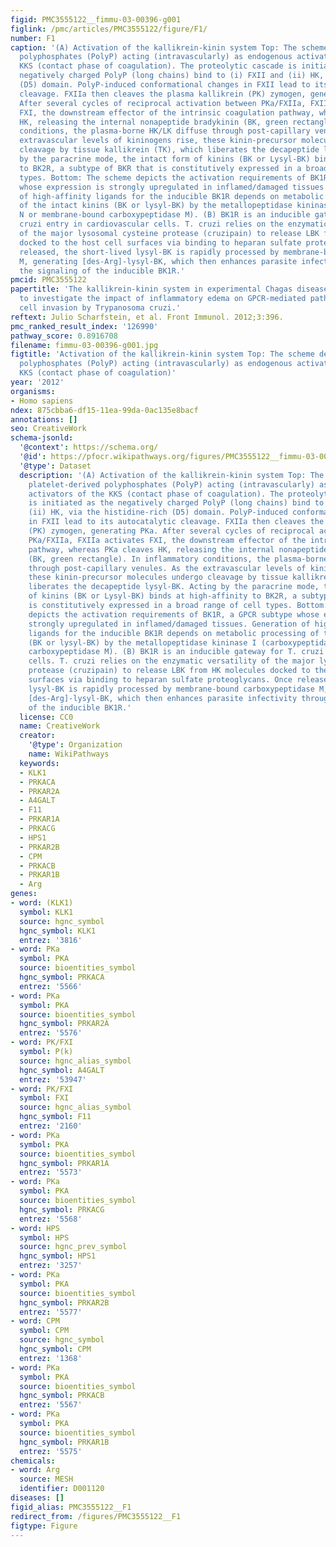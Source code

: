 ```yaml
---
figid: PMC3555122__fimmu-03-00396-g001
figlink: /pmc/articles/PMC3555122/figure/F1/
number: F1
caption: '(A) Activation of the kallikrein-kinin system Top: The scheme depicts platelet-derived
  polyphosphates (PolyP) acting (intravascularly) as endogenous activators of the
  KKS (contact phase of coagulation). The proteolytic cascade is initiated as the
  negatively charged PolyP (long chains) bind to (i) FXII and (ii) HK, via the histidine-rich
  (D5) domain. PolyP-induced conformational changes in FXII lead to its autocatalytic
  cleavage. FXIIa then cleaves the plasma kallikrein (PK) zymogen, generating PKa.
  After several cycles of reciprocal activation between PKa/FXIIa, FXIIa activates
  FXI, the downstream effector of the intrinsic coagulation pathway, whereas PKa cleaves
  HK, releasing the internal nonapeptide bradykinin (BK, green rectangle). In inflammatory
  conditions, the plasma-borne HK/LK diffuse through post-capillary venules. As the
  extravascular levels of kininogens rise, these kinin-precursor molecules undergo
  cleavage by tissue kallikrein (TK), which liberates the decapeptide lysyl-BK. Acting
  by the paracrine mode, the intact form of kinins (BK or Lysyl-BK) binds at high-affinity
  to BK2R, a subtype of BKR that is constitutively expressed in a broad range of cell
  types. Bottom: The scheme depicts the activation requirements of BK1R, a GPCR subtype
  whose expression is strongly upregulated in inflamed/damaged tissues. Generation
  of high-affinity ligands for the inducible BK1R depends on metabolic processing
  of the intact kinins (BK or lysyl-BK) by the metallopeptidase kininase I (carboxypeptidase
  N or membrane-bound carboxypeptidase M). (B) BK1R is an inducible gateway for T.
  cruzi entry in cardiovascular cells. T. cruzi relies on the enzymatic versatility
  of the major lysosomal cysteine protease (cruzipain) to release LBK from HK molecules
  docked to the host cell surfaces via binding to heparan sulfate proteoglycans. Once
  released, the short-lived lysyl-BK is rapidly processed by membrane-bound carboxypeptidase
  M, generating [des-Arg]-lysyl-BK, which then enhances parasite infectivity through
  the signaling of the inducible BK1R.'
pmcid: PMC3555122
papertitle: 'The kallikrein-kinin system in experimental Chagas disease: a paradigm
  to investigate the impact of inflammatory edema on GPCR-mediated pathways of host
  cell invasion by Trypanosoma cruzi.'
reftext: Julio Scharfstein, et al. Front Immunol. 2012;3:396.
pmc_ranked_result_index: '126990'
pathway_score: 0.8916708
filename: fimmu-03-00396-g001.jpg
figtitle: 'Activation of the kallikrein-kinin system Top: The scheme depicts platelet-derived
  polyphosphates (PolyP) acting (intravascularly) as endogenous activators of the
  KKS (contact phase of coagulation)'
year: '2012'
organisms:
- Homo sapiens
ndex: 875cbba6-df15-11ea-99da-0ac135e8bacf
annotations: []
seo: CreativeWork
schema-jsonld:
  '@context': https://schema.org/
  '@id': https://pfocr.wikipathways.org/figures/PMC3555122__fimmu-03-00396-g001.html
  '@type': Dataset
  description: '(A) Activation of the kallikrein-kinin system Top: The scheme depicts
    platelet-derived polyphosphates (PolyP) acting (intravascularly) as endogenous
    activators of the KKS (contact phase of coagulation). The proteolytic cascade
    is initiated as the negatively charged PolyP (long chains) bind to (i) FXII and
    (ii) HK, via the histidine-rich (D5) domain. PolyP-induced conformational changes
    in FXII lead to its autocatalytic cleavage. FXIIa then cleaves the plasma kallikrein
    (PK) zymogen, generating PKa. After several cycles of reciprocal activation between
    PKa/FXIIa, FXIIa activates FXI, the downstream effector of the intrinsic coagulation
    pathway, whereas PKa cleaves HK, releasing the internal nonapeptide bradykinin
    (BK, green rectangle). In inflammatory conditions, the plasma-borne HK/LK diffuse
    through post-capillary venules. As the extravascular levels of kininogens rise,
    these kinin-precursor molecules undergo cleavage by tissue kallikrein (TK), which
    liberates the decapeptide lysyl-BK. Acting by the paracrine mode, the intact form
    of kinins (BK or Lysyl-BK) binds at high-affinity to BK2R, a subtype of BKR that
    is constitutively expressed in a broad range of cell types. Bottom: The scheme
    depicts the activation requirements of BK1R, a GPCR subtype whose expression is
    strongly upregulated in inflamed/damaged tissues. Generation of high-affinity
    ligands for the inducible BK1R depends on metabolic processing of the intact kinins
    (BK or lysyl-BK) by the metallopeptidase kininase I (carboxypeptidase N or membrane-bound
    carboxypeptidase M). (B) BK1R is an inducible gateway for T. cruzi entry in cardiovascular
    cells. T. cruzi relies on the enzymatic versatility of the major lysosomal cysteine
    protease (cruzipain) to release LBK from HK molecules docked to the host cell
    surfaces via binding to heparan sulfate proteoglycans. Once released, the short-lived
    lysyl-BK is rapidly processed by membrane-bound carboxypeptidase M, generating
    [des-Arg]-lysyl-BK, which then enhances parasite infectivity through the signaling
    of the inducible BK1R.'
  license: CC0
  name: CreativeWork
  creator:
    '@type': Organization
    name: WikiPathways
  keywords:
  - KLK1
  - PRKACA
  - PRKAR2A
  - A4GALT
  - F11
  - PRKAR1A
  - PRKACG
  - HPS1
  - PRKAR2B
  - CPM
  - PRKACB
  - PRKAR1B
  - Arg
genes:
- word: (KLK1)
  symbol: KLK1
  source: hgnc_symbol
  hgnc_symbol: KLK1
  entrez: '3816'
- word: PKa
  symbol: PKA
  source: bioentities_symbol
  hgnc_symbol: PRKACA
  entrez: '5566'
- word: PKa
  symbol: PKA
  source: bioentities_symbol
  hgnc_symbol: PRKAR2A
  entrez: '5576'
- word: PK/FXI
  symbol: P(k)
  source: hgnc_alias_symbol
  hgnc_symbol: A4GALT
  entrez: '53947'
- word: PK/FXI
  symbol: FXI
  source: hgnc_alias_symbol
  hgnc_symbol: F11
  entrez: '2160'
- word: PKa
  symbol: PKA
  source: bioentities_symbol
  hgnc_symbol: PRKAR1A
  entrez: '5573'
- word: PKa
  symbol: PKA
  source: bioentities_symbol
  hgnc_symbol: PRKACG
  entrez: '5568'
- word: HPS
  symbol: HPS
  source: hgnc_prev_symbol
  hgnc_symbol: HPS1
  entrez: '3257'
- word: PKa
  symbol: PKA
  source: bioentities_symbol
  hgnc_symbol: PRKAR2B
  entrez: '5577'
- word: CPM
  symbol: CPM
  source: hgnc_symbol
  hgnc_symbol: CPM
  entrez: '1368'
- word: PKa
  symbol: PKA
  source: bioentities_symbol
  hgnc_symbol: PRKACB
  entrez: '5567'
- word: PKa
  symbol: PKA
  source: bioentities_symbol
  hgnc_symbol: PRKAR1B
  entrez: '5575'
chemicals:
- word: Arg
  source: MESH
  identifier: D001120
diseases: []
figid_alias: PMC3555122__F1
redirect_from: /figures/PMC3555122__F1
figtype: Figure
---
```

